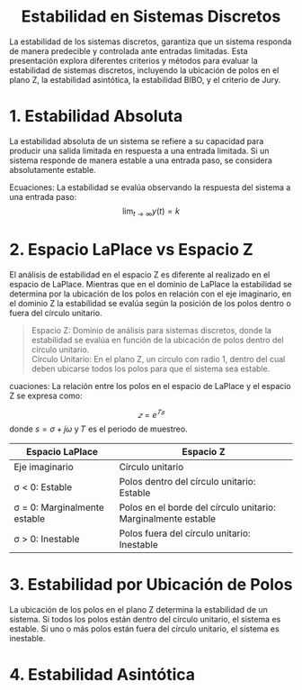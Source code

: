 <h1 align="center"> Estabilidad en Sistemas Discretos </h1>

La estabilidad de los sistemas discretos, garantiza que un sistema responda de manera predecible y controlada ante entradas limitadas. Esta presentación explora diferentes criterios y métodos para evaluar la estabilidad de sistemas discretos, incluyendo la ubicación de polos en el plano Z, la estabilidad asintótica, la estabilidad BIBO, y el criterio de Jury.

# 1. Estabilidad Absoluta

La estabilidad absoluta de un sistema se refiere a su capacidad para producir una salida limitada en respuesta a una entrada limitada. Si un sistema responde de manera estable a una entrada paso, se considera absolutamente estable.

Ecuaciones: La estabilidad se evalúa observando la respuesta del sistema a una entrada paso:
$$\lim_{t \to \infty} y(t) = k$$

# 2. Espacio LaPlace vs Espacio Z

El análisis de estabilidad en el espacio Z es diferente al realizado en el espacio de LaPlace. Mientras que en el dominio de LaPlace la estabilidad se determina por la ubicación de los polos en relación con el eje imaginario, en el dominio Z la estabilidad se evalúa según la posición de los polos dentro o fuera del círculo unitario.<br>
>Espacio Z: Dominio de análisis para sistemas discretos, donde la estabilidad se evalúa en función de la ubicación de polos dentro del círculo unitario.<br>
>Círculo Unitario: En el plano Z, un círculo con radio 1, dentro del cual deben ubicarse todos los polos para que el sistema sea estable.

cuaciones: La relación entre los polos en el espacio de LaPlace y el espacio Z se expresa como:

$$𝑧=e^{𝑇𝑠}$$
donde $s=σ+jω$ y 𝑇 es el periodo de muestreo.

| Espacio LaPlace | Espacio Z                                 |
|----------------|------------------------------------------|
| Eje imaginario  | Círculo unitario                          |
| σ < 0: Estable  | Polos dentro del círculo unitario: Estable |
| σ = 0: Marginalmente estable | Polos en el borde del círculo unitario: Marginalmente estable |
| σ > 0: Inestable | Polos fuera del círculo unitario: Inestable |

# 3. Estabilidad por Ubicación de Polos

La ubicación de los polos en el plano Z determina la estabilidad de un sistema. Si todos los polos están dentro del círculo unitario, el sistema es estable. Si uno o más polos están fuera del círculo unitario, el sistema es inestable.

# 4. Estabilidad Asintótica


<br>